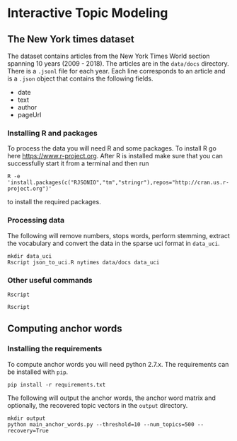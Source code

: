 # Interactive Topic Modeling

## The New York times dataset
The dataset contains articles from the New York Times World section spanning 10 years (2009 - 2018). The articles are in the `data/docs` directory. There is a `.jsonl` file for each year. Each line corresponds to an article and is a `.json` object that contains the following fields.

* date
* text
* author
* pageUrl

### Installing R and packages
To process the data you will need R and some packages. To install R go here https://www.r-project.org. After R is installed make sure that you can successfully start it from a terminal and then run

```
R -e 'install.packages(c("RJSONIO","tm","stringr"),repos="http://cran.us.r-project.org")'
```

to install the required packages. 

### Processing data
The following will remove numbers, stops words, perform stemming, extract the vocabulary and convert the data in the sparse uci format in `data_uci`.

```
mkdir data_uci
Rscript json_to_uci.R nytimes data/docs data_uci
```

### Other useful commands

```Rscript ```

```Rscript ```

## Computing anchor words

### Installing the requirements
To compute anchor words you will need python 2.7.x. The requirements can be installed with `pip`.

```pip install -r requirements.txt```

The following will output the anchor words, the anchor word matrix and optionally, the recovered topic vectors in the `output` directory. 

```
mkdir output
python main_anchor_words.py --threshold=10 --num_topics=500 --recovery=True
```


